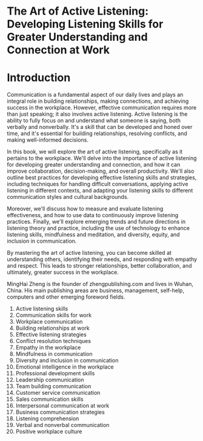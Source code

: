 # The Art of Active Listening: Developing Listening Skills for Greater Understanding and Connection at Work

# Introduction

Communication is a fundamental aspect of our daily lives and plays an integral role in building relationships, making connections, and achieving success in the workplace. However, effective communication requires more than just speaking; it also involves active listening. Active listening is the ability to fully focus on and understand what someone is saying, both verbally and nonverbally. It's a skill that can be developed and honed over time, and it's essential for building relationships, resolving conflicts, and making well-informed decisions.

In this book, we will explore the art of active listening, specifically as it pertains to the workplace. We'll delve into the importance of active listening for developing greater understanding and connection, and how it can improve collaboration, decision-making, and overall productivity. We'll also outline best practices for developing effective listening skills and strategies, including techniques for handling difficult conversations, applying active listening in different contexts, and adapting your listening skills to different communication styles and cultural backgrounds.

Moreover, we'll discuss how to measure and evaluate listening effectiveness, and how to use data to continuously improve listening practices. Finally, we'll explore emerging trends and future directions in listening theory and practice, including the use of technology to enhance listening skills, mindfulness and meditation, and diversity, equity, and inclusion in communication.

By mastering the art of active listening, you can become skilled at understanding others, identifying their needs, and responding with empathy and respect. This leads to stronger relationships, better collaboration, and ultimately, greater success in the workplace.

MingHai Zheng is the founder of zhengpublishing.com and lives in Wuhan, China. His main publishing areas are business, management, self-help, computers and other emerging foreword fields.



1. Active listening skills
2. Communication skills for work
3. Workplace communication
4. Building relationships at work
5. Effective listening strategies
6. Conflict resolution techniques
7. Empathy in the workplace
8. Mindfulness in communication
9. Diversity and inclusion in communication
10. Emotional intelligence in the workplace
11. Professional development skills
12. Leadership communication
13. Team building communication
14. Customer service communication
15. Sales communication skills
16. Interpersonal communication at work
17. Business communication strategies
18. Listening comprehension
19. Verbal and nonverbal communication
20. Positive workplace culture

